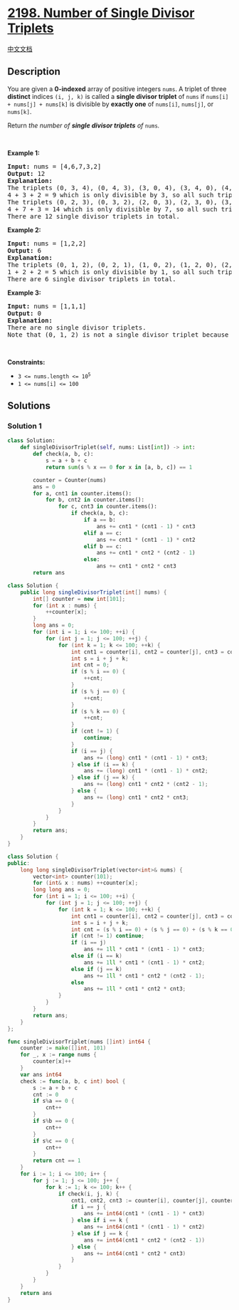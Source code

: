 # [2198. Number of Single Divisor Triplets](https://leetcode.com/problems/number-of-single-divisor-triplets)

[中文文档](/solution/2100-2199/2198.Number%20of%20Single%20Divisor%20Triplets/README.md)

## Description

<p>You are given a <strong>0-indexed</strong> array of positive integers <code>nums</code>. A triplet of three <strong>distinct</strong> indices <code>(i, j, k)</code> is called a <strong>single divisor triplet</strong> of <code>nums</code> if <code>nums[i] + nums[j] + nums[k]</code> is divisible by <strong>exactly one</strong> of <code>nums[i]</code>, <code>nums[j]</code>, or <code>nums[k]</code>.</p>
Return <em>the number of <strong>single divisor triplets</strong> of </em><code>nums</code><em>.</em>
<p>&nbsp;</p>
<p><strong class="example">Example 1:</strong></p>

<pre>
<strong>Input:</strong> nums = [4,6,7,3,2]
<strong>Output:</strong> 12
<strong>Explanation:
</strong>The triplets (0, 3, 4), (0, 4, 3), (3, 0, 4), (3, 4, 0), (4, 0, 3), and (4, 3, 0) have the values of [4, 3, 2] (or a permutation of [4, 3, 2]).
4 + 3 + 2 = 9 which is only divisible by 3, so all such triplets are single divisor triplets.
The triplets (0, 2, 3), (0, 3, 2), (2, 0, 3), (2, 3, 0), (3, 0, 2), and (3, 2, 0) have the values of [4, 7, 3] (or a permutation of [4, 7, 3]).
4 + 7 + 3 = 14 which is only divisible by 7, so all such triplets are single divisor triplets.
There are 12 single divisor triplets in total.
</pre>

<p><strong class="example">Example 2:</strong></p>

<pre>
<strong>Input:</strong> nums = [1,2,2]
<strong>Output:</strong> 6
<strong>Explanation:</strong>
The triplets (0, 1, 2), (0, 2, 1), (1, 0, 2), (1, 2, 0), (2, 0, 1), and (2, 1, 0) have the values of [1, 2, 2] (or a permutation of [1, 2, 2]).
1 + 2 + 2 = 5 which is only divisible by 1, so all such triplets are single divisor triplets.
There are 6 single divisor triplets in total.
</pre>

<p><strong class="example">Example 3:</strong></p>

<pre>
<strong>Input:</strong> nums = [1,1,1]
<strong>Output:</strong> 0
<strong>Explanation:</strong>
There are no single divisor triplets.
Note that (0, 1, 2) is not a single divisor triplet because nums[0] + nums[1] + nums[2] = 3 and 3 is divisible by nums[0], nums[1], and nums[2].
</pre>

<p>&nbsp;</p>
<p><strong>Constraints:</strong></p>

<ul>
	<li><code>3 &lt;= nums.length &lt;= 10<sup>5</sup></code></li>
	<li><code>1 &lt;= nums[i] &lt;= 100</code></li>
</ul>

## Solutions

### Solution 1

<!-- tabs:start -->

```python
class Solution:
    def singleDivisorTriplet(self, nums: List[int]) -> int:
        def check(a, b, c):
            s = a + b + c
            return sum(s % x == 0 for x in [a, b, c]) == 1

        counter = Counter(nums)
        ans = 0
        for a, cnt1 in counter.items():
            for b, cnt2 in counter.items():
                for c, cnt3 in counter.items():
                    if check(a, b, c):
                        if a == b:
                            ans += cnt1 * (cnt1 - 1) * cnt3
                        elif a == c:
                            ans += cnt1 * (cnt1 - 1) * cnt2
                        elif b == c:
                            ans += cnt1 * cnt2 * (cnt2 - 1)
                        else:
                            ans += cnt1 * cnt2 * cnt3
        return ans
```

```java
class Solution {
    public long singleDivisorTriplet(int[] nums) {
        int[] counter = new int[101];
        for (int x : nums) {
            ++counter[x];
        }
        long ans = 0;
        for (int i = 1; i <= 100; ++i) {
            for (int j = 1; j <= 100; ++j) {
                for (int k = 1; k <= 100; ++k) {
                    int cnt1 = counter[i], cnt2 = counter[j], cnt3 = counter[k];
                    int s = i + j + k;
                    int cnt = 0;
                    if (s % i == 0) {
                        ++cnt;
                    }
                    if (s % j == 0) {
                        ++cnt;
                    }
                    if (s % k == 0) {
                        ++cnt;
                    }
                    if (cnt != 1) {
                        continue;
                    }
                    if (i == j) {
                        ans += (long) cnt1 * (cnt1 - 1) * cnt3;
                    } else if (i == k) {
                        ans += (long) cnt1 * (cnt1 - 1) * cnt2;
                    } else if (j == k) {
                        ans += (long) cnt1 * cnt2 * (cnt2 - 1);
                    } else {
                        ans += (long) cnt1 * cnt2 * cnt3;
                    }
                }
            }
        }
        return ans;
    }
}
```

```cpp
class Solution {
public:
    long long singleDivisorTriplet(vector<int>& nums) {
        vector<int> counter(101);
        for (int& x : nums) ++counter[x];
        long long ans = 0;
        for (int i = 1; i <= 100; ++i) {
            for (int j = 1; j <= 100; ++j) {
                for (int k = 1; k <= 100; ++k) {
                    int cnt1 = counter[i], cnt2 = counter[j], cnt3 = counter[k];
                    int s = i + j + k;
                    int cnt = (s % i == 0) + (s % j == 0) + (s % k == 0);
                    if (cnt != 1) continue;
                    if (i == j)
                        ans += 1ll * cnt1 * (cnt1 - 1) * cnt3;
                    else if (i == k)
                        ans += 1ll * cnt1 * (cnt1 - 1) * cnt2;
                    else if (j == k)
                        ans += 1ll * cnt1 * cnt2 * (cnt2 - 1);
                    else
                        ans += 1ll * cnt1 * cnt2 * cnt3;
                }
            }
        }
        return ans;
    }
};
```

```go
func singleDivisorTriplet(nums []int) int64 {
	counter := make([]int, 101)
	for _, x := range nums {
		counter[x]++
	}
	var ans int64
	check := func(a, b, c int) bool {
		s := a + b + c
		cnt := 0
		if s%a == 0 {
			cnt++
		}
		if s%b == 0 {
			cnt++
		}
		if s%c == 0 {
			cnt++
		}
		return cnt == 1
	}
	for i := 1; i <= 100; i++ {
		for j := 1; j <= 100; j++ {
			for k := 1; k <= 100; k++ {
				if check(i, j, k) {
					cnt1, cnt2, cnt3 := counter[i], counter[j], counter[k]
					if i == j {
						ans += int64(cnt1 * (cnt1 - 1) * cnt3)
					} else if i == k {
						ans += int64(cnt1 * (cnt1 - 1) * cnt2)
					} else if j == k {
						ans += int64(cnt1 * cnt2 * (cnt2 - 1))
					} else {
						ans += int64(cnt1 * cnt2 * cnt3)
					}
				}
			}
		}
	}
	return ans
}
```

<!-- tabs:end -->

<!-- end -->
